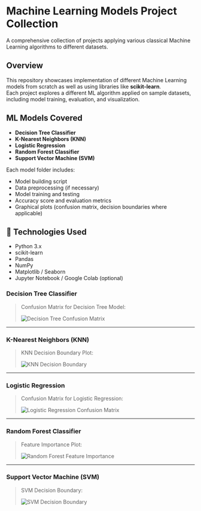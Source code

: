 # Machine Learning Models Project Collection

A comprehensive collection of projects applying various classical Machine Learning algorithms to different datasets.

## Overview

This repository showcases implementation of different Machine Learning models from scratch as well as using libraries like **scikit-learn**.  
Each project explores a different ML algorithm applied on sample datasets, including model training, evaluation, and visualization.


## ML Models Covered

- **Decision Tree Classifier**
- **K-Nearest Neighbors (KNN)**
- **Logistic Regression**
- **Random Forest Classifier**
- **Support Vector Machine (SVM)**

Each model folder includes:
- Model building script
- Data preprocessing (if necessary)
- Model training and testing
- Accuracy score and evaluation metrics
- Graphical plots (confusion matrix, decision boundaries where applicable)


## 🧠 Technologies Used
- Python 3.x
- scikit-learn
- Pandas
- NumPy
- Matplotlib / Seaborn
- Jupyter Notebook / Google Colab (optional)



### Decision Tree Classifier
> Confusion Matrix for Decision Tree Model:
>
> ![Decision Tree Confusion Matrix](Decision_Tree/images/decision_tree_confusion_matrix.png)

---

### K-Nearest Neighbors (KNN)
> KNN Decision Boundary Plot:
>
> ![KNN Decision Boundary](KNN/images/knn_decision_boundary.png)

---

### Logistic Regression
> Confusion Matrix for Logistic Regression:
>
> ![Logistic Regression Confusion Matrix](Logistic_Regression/images/logistic_confusion_matrix.png)

---

### Random Forest Classifier
> Feature Importance Plot:
>
> ![Random Forest Feature Importance](Random_Forest/images/random_forest_feature_importance.png)

---

### Support Vector Machine (SVM)
> SVM Decision Boundary:
>
> ![SVM Decision Boundary](SVM/images/svm_decision_boundary.png)

